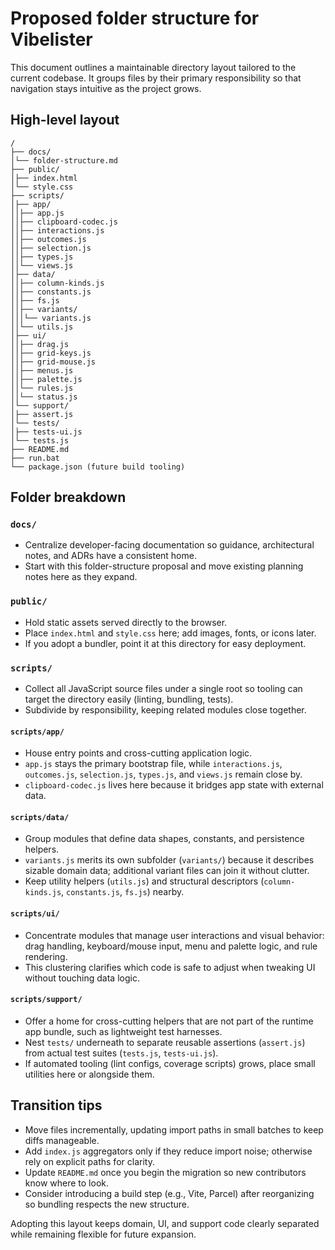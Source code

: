 # Proposed folder structure for Vibelister

This document outlines a maintainable directory layout tailored to the current codebase. It groups files by their primary responsibility so that navigation stays intuitive as the project grows.

## High-level layout

```
/
├── docs/
│└── folder-structure.md
├── public/
│├── index.html
│└── style.css
├── scripts/
│├── app/
││├── app.js
││├── clipboard-codec.js
││├── interactions.js
││├── outcomes.js
││├── selection.js
││├── types.js
││└── views.js
│├── data/
││├── column-kinds.js
││├── constants.js
││├── fs.js
││├── variants/
│││└── variants.js
││└── utils.js
│├── ui/
││├── drag.js
││├── grid-keys.js
││├── grid-mouse.js
││├── menus.js
││├── palette.js
││└── rules.js
││└── status.js
│└── support/
│├── assert.js
│└── tests/
│├── tests-ui.js
│└── tests.js
├── README.md
├── run.bat
└── package.json (future build tooling)
```

## Folder breakdown

### `docs/`

- Centralize developer-facing documentation so guidance, architectural notes, and ADRs have a consistent home.
- Start with this folder-structure proposal and move existing planning notes here as they expand.

### `public/`

- Hold static assets served directly to the browser.
- Place `index.html` and `style.css` here; add images, fonts, or icons later.
- If you adopt a bundler, point it at this directory for easy deployment.

### `scripts/`

- Collect all JavaScript source files under a single root so tooling can target the directory easily (linting, bundling, tests).
- Subdivide by responsibility, keeping related modules close together.

#### `scripts/app/`

- House entry points and cross-cutting application logic.
- `app.js` stays the primary bootstrap file, while `interactions.js`, `outcomes.js`, `selection.js`, `types.js`, and `views.js` remain close by.
- `clipboard-codec.js` lives here because it bridges app state with external data.

#### `scripts/data/`

- Group modules that define data shapes, constants, and persistence helpers.
- `variants.js` merits its own subfolder (`variants/`) because it describes sizable domain data; additional variant files can join it without clutter.
- Keep utility helpers (`utils.js`) and structural descriptors (`column-kinds.js`, `constants.js`, `fs.js`) nearby.

#### `scripts/ui/`

- Concentrate modules that manage user interactions and visual behavior: drag handling, keyboard/mouse input, menu and palette logic, and rule rendering.
- This clustering clarifies which code is safe to adjust when tweaking UI without touching data logic.

#### `scripts/support/`

- Offer a home for cross-cutting helpers that are not part of the runtime app bundle, such as lightweight test harnesses.
- Nest `tests/` underneath to separate reusable assertions (`assert.js`) from actual test suites (`tests.js`, `tests-ui.js`).
- If automated tooling (lint configs, coverage scripts) grows, place small utilities here or alongside them.

## Transition tips

- Move files incrementally, updating import paths in small batches to keep diffs manageable.
- Add `index.js` aggregators only if they reduce import noise; otherwise rely on explicit paths for clarity.
- Update `README.md` once you begin the migration so new contributors know where to look.
- Consider introducing a build step (e.g., Vite, Parcel) after reorganizing so bundling respects the new structure.

Adopting this layout keeps domain, UI, and support code clearly separated while remaining flexible for future expansion.
